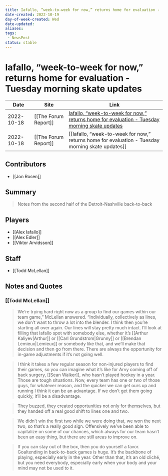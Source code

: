 ```yaml
---
title: Iafallo, “week-to-week for now,” returns home for evaluation -  Tuesday morning skate updates
date-created: 2022-10-19
day-of-week-created: Wed
date-updated: 
aliases: 
tags:
 - NewsPost
status: stable
---
```


# Iafallo, “week-to-week for now,” returns home for evaluation -  Tuesday morning skate updates

| Date       | Site                 | Link                                                                                                                                                                                                                |
| ---------- | -------------------- | ------------------------------------------------------------------------------------------------------------------------------------------------------------------------------------------------------------------- |
| 2022-10-18 | [[The Forum Report]] | [Iafallo, “week-to-week for now,” returns home for evaluation -  Tuesday morning skate updates](https://theforumreport.com/iafallo-week-to-week-for-now-returns-home-for-evaluation-tuesday-morning-skate-updates/) |
| 2022-10-18 | [[The Forum Report]] | [[Iafallo, “week-to-week for now,” returns home for evaluation -  Tuesday morning skate updates]]                                                                                                                   |

## Contributors
- [[Jon Rosen]]


## Summary
> Notes from the second half of the Detroit-Nashville back-to-back


## Players
- [[Alex Iafallo]]
- [[Alex Edler]]
- [[Viktor Arvidsson]]


## Staff
- [[Todd McLellan]]


## Notes and Quotes


### [[Todd McLellan]]
> We’re trying hard right now as a group to find our games within our team game,” McLellan answered. “Individually, collectively as lines, we don’t want to throw a lot into the blender. I think then you’re starting all over again. Our lines will stay pretty much intact. I’ll look at filling that Iafallo spot with somebody else, whether it’s [[Arthur Kaliyev|Arthur]] or [[Carl Grundstrom|Grunny]] or [[Brendan Lemieux|Lemieux]] or somebody like that, and we’ll make that decision and then go from there. There are always the opportunity for in-game adjustments if it’s not going well.

> I think it takes a few regular season for non-injured players to find their games, so you can imagine what it’s like for Arvy coming off of back surgery, [[Sean Walker]], who hasn’t played hockey in a year. Those are tough situations. Now, every team has one or two of those guys, for whatever reason, and the quicker we can get ours up and running I think it can be an advantage. If we don’t get them going quickly, it’ll be a disadvantage.

> They buzzed, they created opportunities not only for themselves, but they handed off a real good shift to lines one and two.

> We didn’t win the first two while we were doing that, we won the next two, so that’s a really good sign. Offensively we’ve been able to capitalize on some of our chances, which always for our team hasn’t been an easy thing, but there are still areas to improve on.

> If you can stay out of the box, then you do yourself a favor. Goaltending in back-to-back games is huge. It’s the backbone of playing, especially early in the year. Other than that, it’s an old cliché, but you need everybody, especially early when your body and your mind may not be used to it.
